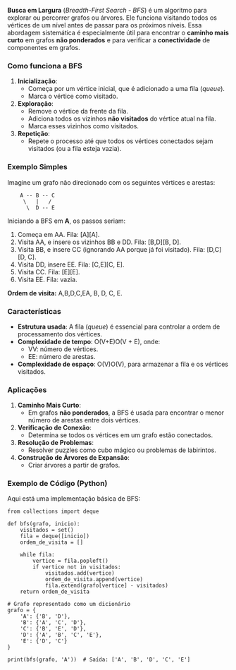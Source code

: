 **Busca em Largura** (_Breadth-First Search - BFS_) é um algoritmo para explorar ou percorrer grafos ou árvores. Ele funciona visitando todos os vértices de um nível antes de passar para os próximos níveis. Essa abordagem sistemática é especialmente útil para encontrar o **caminho mais curto** em grafos **não ponderados** e para verificar a **conectividade** de componentes em grafos.

### **Como funciona a BFS**

1. **Inicialização**:
    - Começa por um vértice inicial, que é adicionado a uma fila (_queue_).
    - Marca o vértice como visitado.
2. **Exploração**:
    - Remove o vértice da frente da fila.
    - Adiciona todos os vizinhos **não visitados** do vértice atual na fila.
    - Marca esses vizinhos como visitados.
3. **Repetição**:
    - Repete o processo até que todos os vértices conectados sejam visitados (ou a fila esteja vazia).

### **Exemplo Simples**

Imagine um grafo não direcionado com os seguintes vértices e arestas:

```
    A -- B -- C
     \   |   /
      \  D -- E
```

Iniciando a BFS em **A**, os passos seriam:

1. Começa em AA. Fila: [A][A].
2. Visita AA, e insere os vizinhos BB e DD. Fila: [B,D][B, D].
3. Visita BB, e insere CC (ignorando AA porque já foi visitado). Fila: [D,C][D, C].
4. Visita DD, insere EE. Fila: [C,E][C, E].
5. Visita CC. Fila: [E][E].
6. Visita EE. Fila: vazia.

**Ordem de visita:** A,B,D,C,EA, B, D, C, E.

### **Características**

- **Estrutura usada**: A fila (_queue_) é essencial para controlar a ordem de processamento dos vértices.
- **Complexidade de tempo**: O(V+E)O(V + E), onde:
    - VV: número de vértices.
    - EE: número de arestas.
- **Complexidade de espaço**: O(V)O(V), para armazenar a fila e os vértices visitados.

### **Aplicações**

1. **Caminho Mais Curto**:
    - Em grafos **não ponderados**, a BFS é usada para encontrar o menor número de arestas entre dois vértices.
2. **Verificação de Conexão**:
    - Determina se todos os vértices em um grafo estão conectados.
3. **Resolução de Problemas**:
    - Resolver puzzles como cubo mágico ou problemas de labirintos.
4. **Construção de Árvores de Expansão**:
    - Criar árvores a partir de grafos.

### **Exemplo de Código (Python)**

Aqui está uma implementação básica de BFS:

```
from collections import deque

def bfs(grafo, inicio):
    visitados = set()
    fila = deque([inicio])
    ordem_de_visita = []

    while fila:
        vertice = fila.popleft()
        if vertice not in visitados:
            visitados.add(vertice)
            ordem_de_visita.append(vertice)
            fila.extend(grafo[vertice] - visitados)
    return ordem_de_visita

# Grafo representado como um dicionário
grafo = {
    'A': {'B', 'D'},
    'B': {'A', 'C', 'D'},
    'C': {'B', 'E', 'D'},
    'D': {'A', 'B', 'C', 'E'},
    'E': {'D', 'C'}
}

print(bfs(grafo, 'A'))  # Saída: ['A', 'B', 'D', 'C', 'E']
```

